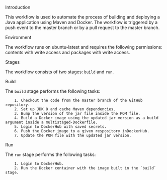 Introduction

This workflow is used to automate the process of building and deploying a Java application using Maven and Docker. The workflow is triggered by a push event to the master branch or by a pull request to the master branch.


Environment

The workflow runs on ubuntu-latest and requires the following permissions: contents with write access and packages with write access.


Stages
	
The workflow consists of two stages: `build` and `run`.


Build

The `build` stage performs the following tasks:

		1. Checkout the code from the master branch of the GitHub repository.
		2. Set up JDK 8 and cache Maven dependencies.
		3. Bump the version of the jar file inside the POM file.
		4. Build a Docker image using the updated jar version as a build argument inside a multistaged-Dockerfile.
		5. Login to DockerHub with saved secrets.
		6. Push the Docker image to a given respository inDockerHub.
		7. Update the POM file with the updated jar version.


Run

The `run` stage performs the following tasks:

		1. Login to DockerHub.
		2. Run the Docker container with the image built in the `build` stage.

